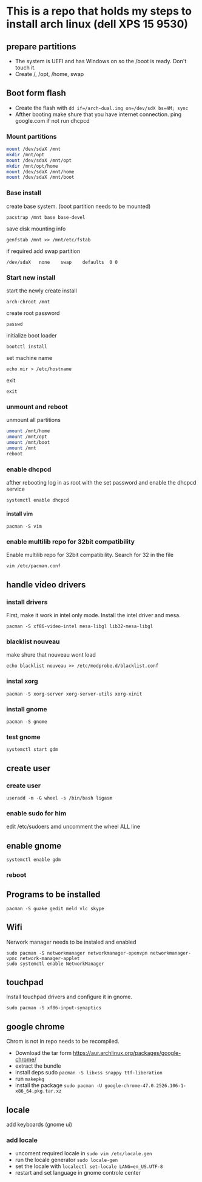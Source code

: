 # This is a repo that holds my steps to install arch linux (dell XPS 15 9530) 

## prepare partitions
* The system is UEFI and has Windows on so the /boot is ready. Don't touch it.
* Create /, /opt, /home, swap

## Boot form flash
* Create the flash with ```dd if=/arch-dual.img on=/dev/sdX bs=4M; sync```
* Afther booting make shure that you have internet connection. ping google.com if not run dhcpcd

### Mount partitions
```bash
mount /dev/sdaX /mnt
mkdir /mnt/opt
mount /dev/sdaX /mnt/opt
mkdir /mnt/opt/home
mount /dev/sdaX /mnt/home
mount /dev/sdaX /mnt/boot
```
### Base install
create base system. (boot partition needs to be mounted)
```
pacstrap /mnt base base-devel
```
save disk mounting info
```
genfstab /mnt >> /mnt/etc/fstab
```
if required add swap partition
```
/dev/sdaX   none    swap    defaults  0 0
```

### Start new install
start the newly create install
```
arch-chroot /mnt
```
create root password 
```
passwd
```
initialize boot loader
```
bootctl install
```
set machine name
```
echo mir > /etc/hostname
```
exit 
```
exit
```
 
### unmount and reboot
unmount all partitions 
```bash  
umount /mnt/home
umount /mnt/opt
umount /mnt/boot
umount /mnt
reboot
```

### enable dhcpcd
afther rebooting log in as root with the set password and enable the dhcpcd service
```
systemctl enable dhcpcd
```
#### install vim 
```pacman -S vim```

### enable multilib repo for 32bit compatibility
Enable multilib repo for 32bit compatibility. Search for 32 in the file
```
vim /etc/pacman.conf
```

## handle video drivers
### install drivers
First, make it work in intel only mode. Install the intel driver and mesa.
```
pacman -S xf86-video-intel mesa-libgl lib32-mesa-libgl
```
### blacklist nouveau
make shure that nouveau wont load
```
echo blacklist nouveau >> /etc/modprobe.d/blacklist.conf
```

### instal xorg
```
pacman -S xorg-server xorg-server-utils xorg-xinit
```

### install gnome
```
pacman -S gnome
```
### test gnome
```
systemctl start gdm
```

## create user
### create user
```
useradd -m -G wheel -s /bin/bash ligasm
```
### enable sudo for him
edit /etc/sudoers amd uncomment the wheel ALL line

## enable gnome
```
systemctl enable gdm
```
### reboot

## Programs to be installed
```
pacman -S guake gedit meld vlc skype
```

## Wifi
Nerwork manager needs to be instaled and enabled
```
sudo pacman -S networkmanager networkmanager-openvpn networkmanager-vpnc network-manager-applet
sudo systemctl enable NetworkManager
```

## touchpad
Install touchpad drivers and configure it in gnome.
```
sudo pacman -S xf86-input-synaptics
```

## google chrome
Chrom is not in repo needs to be recompiled. 
* Download the tar form https://aur.archlinux.org/packages/google-chrome/
* extract the bundle
* install deps sudo ```pacman -S libxss snappy ttf-liberation```
* run ```makepkg```
* install the package ```sudo pacman -U google-chrome-47.0.2526.106-1-x86_64.pkg.tar.xz```

## locale
add keyboards (gnome ui)
### add locale
* uncoment required locale in ```sudo vim /etc/locale.gen```
* run the locale generator ```sudo locale-gen```
* set the locale with ```localectl set-locale LANG=en_US.UTF-8```
* restart and set language in gnome controle center

